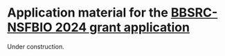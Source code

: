 # Application material for the [BBSRC-NSFBIO 2024 grant application](https://www.ukri.org/opportunity/work-with-us-researchers-bbsrc-nsf-bio-lead-agency-2024/)

Under construction.
